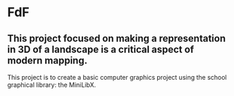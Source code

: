 # FdF

## This project focused on making a representation in 3D of a landscape is a critical aspect of modern mapping.
This project is to create a basic computer graphics project using the school graphical library: the MiniLibX.
